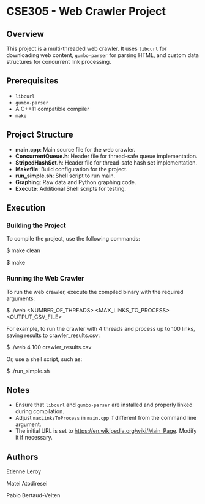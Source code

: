 # CSE305 - Web Crawler Project

## Overview

This project is a multi-threaded web crawler. It uses `libcurl` for downloading web content, `gumbo-parser` for parsing HTML, and custom data structures for concurrent link processing.

## Prerequisites

- `libcurl`
- `gumbo-parser`
- A C++11 compatible compiler
- `make`

## Project Structure

- **main.cpp**: Main source file for the web crawler.
- **ConcurrentQueue.h**: Header file for thread-safe queue implementation.
- **StripedHashSet.h**: Header file for thread-safe hash set implementation.
- **Makefile**: Build configuration for the project.
- **run_simple.sh**: Shell script to run main.
- **Graphing**: Raw data and Python graphing code.  
- **Execute**: Additional Shell scripts for testing. 

## Execution

### Building the Project

To compile the project, use the following commands:

$ make clean

$ make

### Running the Web Crawler

To run the web crawler, execute the compiled binary with the required arguments:

$ ./web <NUMBER_OF_THREADS> <MAX_LINKS_TO_PROCESS> <OUTPUT_CSV_FILE>

For example, to run the crawler with 4 threads and process up to 100 links, saving results to crawler_results.csv:

$ ./web 4 100 crawler_results.csv

Or, use a shell script, such as:

$ ./run_simple.sh 

## Notes

- Ensure that `libcurl` and `gumbo-parser` are installed and properly linked during compilation.
- Adjust `maxLinksToProcess` in `main.cpp` if different from the command line argument.
- The initial URL is set to https://en.wikipedia.org/wiki/Main_Page. Modify it if necessary.

## Authors

Etienne Leroy 

Matei Atodiresei

Pablo Bertaud-Velten

